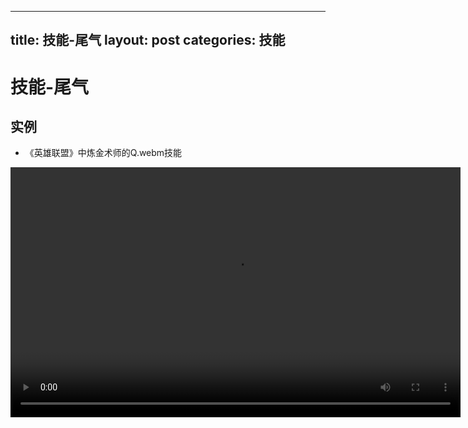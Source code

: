 
---
title: 技能-尾气
layout: post
categories: 技能
---
# 技能-尾气


## 实例

- 《英雄联盟》中炼金术师的Q.webm技能

<video width="720" height="400" controls>
    <source src="{{ site.url }}/videos/尾气-炼金术师-辛吉德-Q.webm" type="video/webm">
</video>
